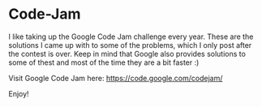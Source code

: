 Code-Jam
========


I like taking up the Google Code Jam challenge every year. These are the solutions I came up with to some of the problems, which I only post after the contest is over. Keep in mind that Google also provides solutions to some of thest and most of the time they are a bit faster :)


Visit Google Code Jam here: https://code.google.com/codejam/

Enjoy!
